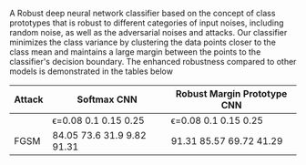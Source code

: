 A Robust deep neural network classifier based on the concept of class prototypes that is robust to different categories of input noises, including random noise, as well as the adversarial noises and attacks.
Our classifier minimizes the class variance by clustering the data points closer to the class mean and maintains a large margin between the points to the classifier's decision boundary.
The enhanced robustness compared to other models is demonstrated in the tables below

| Attack | Softmax CNN | Robust Margin Prototype CNN |
|--------|-------------|-----------------------------|
|        |ϵ=0.08 0.1 0.15 0.25|ϵ=0.08 0.1 0.15 0.25|
|FGSM    |84.05 73.6 31.9 9.82 91.31| 91.31 85.57 69.72 41.29 |
